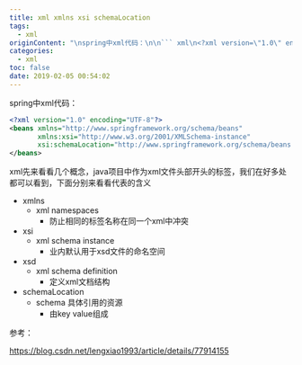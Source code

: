 ```yaml
---
title: xml xmlns xsi schemaLocation
tags:
  - xml
originContent: "\nspring中xml代码：\n\n``` xml\n<?xml version=\"1.0\" encoding=\"UTF-8\"?>\n<beans xmlns=\"http://www.springframework.org/schema/beans\"\n       xmlns:xsi=\"http://www.w3.org/2001/XMLSchema-instance\"\n       xsi:schemaLocation=\"http://www.springframework.org/schema/beans http://www.springframework.org/schema/beans/spring-beans.xsd\">\n</beans>\n```\n\nxml先来看看几个概念，java项目中作为xml文件头部开头的标签，我们在好多处都可以看到，下面分别来看看代表的含义\n\n- xmlns\n\t- xml namespaces\n\t\t- 防止相同的标签名称在同一个xml中冲突\n- xsi\n\t- xml schema instance\n\t\t- 业内默认用于xsd文件的命名空间\n- xsd\n\t- xml schema definition\n\t\t- 定义xml文档结构\n- schemaLocation\n\t- schema 具体引用的资源\n\t\t- 由key value组成\n"
categories:
  - xml
toc: false
date: 2019-02-05 00:54:02
---
```



spring中xml代码：

``` xml
<?xml version="1.0" encoding="UTF-8"?>
<beans xmlns="http://www.springframework.org/schema/beans"
       xmlns:xsi="http://www.w3.org/2001/XMLSchema-instance"
       xsi:schemaLocation="http://www.springframework.org/schema/beans http://www.springframework.org/schema/beans/spring-beans.xsd">
</beans>
```

xml先来看看几个概念，java项目中作为xml文件头部开头的标签，我们在好多处都可以看到，下面分别来看看代表的含义

- xmlns
	- xml namespaces
		- 防止相同的标签名称在同一个xml中冲突
- xsi
	- xml schema instance
		- 业内默认用于xsd文件的命名空间
- xsd
	- xml schema definition
		- 定义xml文档结构
- schemaLocation
	- schema 具体引用的资源
		- 由key value组成


参考：

https://blog.csdn.net/lengxiao1993/article/details/77914155